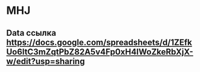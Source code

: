 # MHJ
## Data ссылка https://docs.google.com/spreadsheets/d/1ZEfkUo6ltC3mZqtPbZ82A5v4Fp0xH4IWoZkeRbXjX-w/edit?usp=sharing
